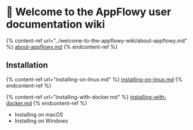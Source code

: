 # 📖 Welcome to the AppFlowy user documentation wiki

{% content-ref url="../welcome-to-the-appflowy-wiki/about-appflowy.md" %}
[about-appflowy.md](../welcome-to-the-appflowy-wiki/about-appflowy.md)
{% endcontent-ref %}

## Installation

{% content-ref url="installing-on-linux.md" %}
[installing-on-linux.md](installing-on-linux.md)
{% endcontent-ref %}

{% content-ref url="installing-with-docker.md" %}
[installing-with-docker.md](installing-with-docker.md)
{% endcontent-ref %}

* Installing on macOS
* Installing on Windows

